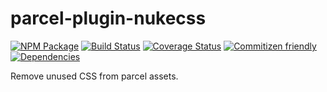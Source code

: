 # parcel-plugin-nukecss

[![NPM Package](https://badge.fury.io/js/parcel-plugin-nukecss.svg)](https://www.npmjs.com/package/parcel-plugin-nukecss)
[![Build Status](https://travis-ci.org/patrickhulce/parcel-plugin-nukecss.svg?branch=master)](https://travis-ci.org/patrickhulce/parcel-plugin-nukecss)
[![Coverage Status](https://coveralls.io/repos/github/patrickhulce/parcel-plugin-nukecss/badge.svg?branch=master)](https://coveralls.io/github/patrickhulce/parcel-plugin-nukecss?branch=master)
[![Commitizen friendly](https://img.shields.io/badge/commitizen-friendly-brightgreen.svg)](http://commitizen.github.io/cz-cli/)
[![Dependencies](https://david-dm.org/patrickhulce/parcel-plugin-nukecss.svg)](https://david-dm.org/patrickhulce/parcel-plugin-nukecss)

Remove unused CSS from parcel assets.
